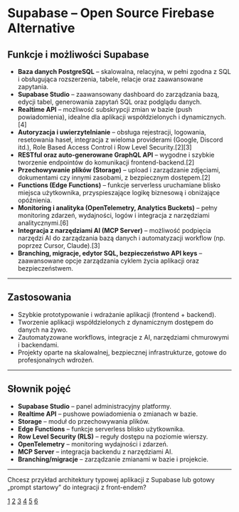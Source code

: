 # **Supabase** – Open Source Firebase Alternative

## Funkcje i możliwości Supabase

- **Baza danych PostgreSQL** – skalowalna, relacyjna, w pełni zgodna z SQL i obsługująca rozszerzenia, tabele, relacje oraz zaawansowane zapytania.
- **Supabase Studio** – zaawansowany dashboard do zarządzania bazą, edycji tabel, generowania zapytań SQL oraz podglądu danych.
- **Realtime API** – możliwość subskrypcji zmian w bazie (push powiadomienia), idealne dla aplikacji współdzielonych i dynamicznych.[4]
- **Autoryzacja i uwierzytelnianie** – obsługa rejestracji, logowania, resetowania haseł, integracja z wieloma providerami (Google, Discord itd.), Role Based Access Control i Row Level Security.[2][3]
- **RESTful oraz auto-generowane GraphQL API** – wygodne i szybkie tworzenie endpointów do komunikacji frontend-backend.[2]
- **Przechowywanie plików (Storage)** – upload i zarządzanie zdjęciami, dokumentami czy innymi zasobami, z bezpiecznym dostępem.[2]
- **Functions (Edge Functions)** – funkcje serverless uruchamiane blisko miejsca użytkownika, przyspieszające logikę biznesową i obniżające opóźnienia.
- **Monitoring i analityka (OpenTelemetry, Analytics Buckets)** – pełny monitoring zdarzeń, wydajności, logów i integracja z narzędziami analitycznymi.[6]
- **Integracja z narzędziami AI (MCP Server)** – możliwość podpięcia narzędzi AI do zarządzania bazą danych i automatyzacji workflow (np. poprzez Cursor, Claude).[3]
- **Branching, migracje, edytor SQL, bezpieczeństwo API keys** – zaawansowane opcje zarządzania cyklem życia aplikacji oraz bezpieczeństwem.

---

## Zastosowania

- Szybkie prototypowanie i wdrażanie aplikacji (frontend + backend).
- Tworzenie aplikacji współdzielonych z dynamicznym dostępem do danych na żywo.
- Zautomatyzowane workflows, integracje z AI, narzędziami chmurowymi i backendami.
- Projekty oparte na skalowalnej, bezpiecznej infrastrukturze, gotowe do profesjonalnych wdrożeń.

---

## Słownik pojęć

- **Supabase Studio** – panel administracyjny platformy.
- **Realtime API** – pushowe powiadomienia o zmianach w bazie.
- **Storage** – moduł do przechowywania plików.
- **Edge Functions** – funkcje serverless blisko użytkownika.
- **Row Level Security (RLS)** – reguły dostępu na poziomie wierszy.
- **OpenTelemetry** – monitoring wydajności i zdarzeń.
- **MCP Server** – integracja backendu z narzędziami AI.
- **Branching/migracje** – zarządzanie zmianami w bazie i projekcie.

---

Chcesz przykład architektury typowej aplikacji z Supabase lub gotowy „prompt startowy” do integracji z front-endem?

[1](https://supabase.com)
[2](https://supabase.com/docs/guides/getting-started/features)
[3](https://github.com/supabase/supabase/releases)
[4](https://supabase.com/docs/guides/realtime)
[5](https://www.producthunt.com/products/supabase)
[6](https://supabase.com/blog/launch-week-15-top-10)
